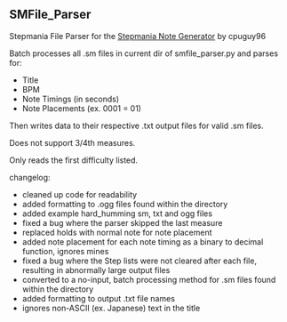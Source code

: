 ## SMFile_Parser
Stepmania File Parser for the [Stepmania Note Generator](https://github.com/cpuguy96/stepmania-note-generator) by cpuguy96

Batch processes all .sm files in current dir of smfile_parser.py and parses for:
- Title
- BPM
- Note Timings (in seconds)
- Note Placements (ex. 0001 = 01)

Then writes data to their respective .txt output files for valid .sm files.

Does not support 3/4th measures.

Only reads the first difficulty listed.

changelog:
- cleaned up code for readability
- added formatting to .ogg files found within the directory
- added example hard_humming sm, txt and ogg files
- fixed a bug where the parser skipped the last measure
- replaced holds with normal note for note placement
- added note placement for each note timing as a binary to decimal function, ignores mines
- fixed a bug where the Step lists were not cleared after each file, resulting in abnormally large output files
- converted to a no-input, batch processing method for .sm files found within the directory
- added formatting to output .txt file names
- ignores non-ASCII (ex. Japanese) text in the title
